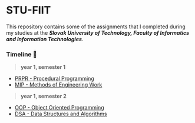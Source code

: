 # STU-FIIT
This repository contains some of the assignments that I completed during my studies at the ***Slovak University of Technology, Faculty of Informatics and Information Technologies***.

###  Timeline 📆
> **year 1, semester 1**

- [PRPR - Procedural Programming](/PRPR)
- [MIP - Methods of Engineering Work](/MIP)

> **year 1, semester 2**

- [OOP - Object Oriented Programming](/OOP)
- [DSA - Data Structures and Algorithms](/DSA)

